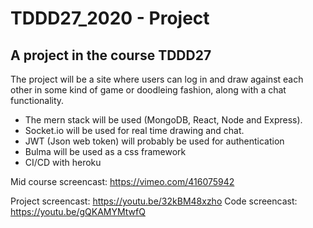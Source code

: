 # TDDD27_2020 - Project

## A project in the course TDDD27

The project will be a site where users can log in and draw against each other in some kind of game or doodleing fashion, along with a chat functionality.

- The mern stack will be used (MongoDB, React, Node and Express).
- Socket.io will be used for real time drawing and chat.
- JWT (Json web token) will probably be used for authentication
- Bulma will be used as a css framework
- CI/CD with heroku

Mid course screencast: https://vimeo.com/416075942

Project screencast: https://youtu.be/32kBM48xzho
Code screencast: https://youtu.be/gQKAMYMtwfQ